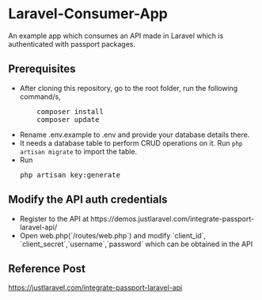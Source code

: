 # Laravel-Consumer-App
An example app which consumes an API made in Laravel which is authenticated with passport packages.


## Prerequisites
<ul>
<li>After cloning this repository, go to the root folder, run the following command/s,
<pre>
    composer install
    composer update</pre>
</li>
<li>Rename .env.example to .env and provide your database details there.</li>
<li>It needs a database table to perform CRUD operations on it. Run <code>php artisan migrate</code> to import the table.</li>
<li>Run <pre>php artisan key:generate</pre> </li>

</ul>

## Modify the API auth credentials
<ul>
<li>Register to the API at https://demos.justlaravel.com/integrate-passport-laravel-api/
</li>
<li>Open web.php(`/routes/web.php`) and modify `client_id`, `client_secret`,`username`,`password` which can be obtained in the API</li>


</ul>


## Reference Post
<a href="https://justlaravel.com/integrate-passport-laravel-api">https://justlaravel.com/integrate-passport-laravel-api
</a>


